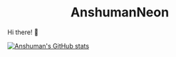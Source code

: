 <h1 align='center'>AnshumanNeon</h1>
Hi there! 👋

[![Anshuman's GitHub stats](https://github-readme-stats.vercel.app/api?username=AnshumanNeon&show_icons=true&theme=dark)](https://github.com/AnshumanNeon/github-readme-stats)
